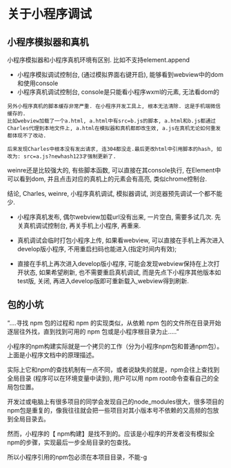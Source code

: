 # 关于小程序调试

## 小程序模拟器和真机
小程序模拟器和小程序真机环境有区别. 比如不支持element.append
- 小程序模拟调试控制台, (通过模拟界面右键开启), 能够看到webview中的dom和使用console
- 小程序真机调试控制台, console是只能看小程序wxml的元素, 无法看dom的

```
另外小程序真机的脚本缓存非常严重. 在小程序开发工具上, 根本无法清除. 这是手机端微信缓存的. 
比如webview加载了一个a.html, a.html中有src=b.js的脚本, a.html和b.js都通过Charles代理到本地文件上, a.html在模拟器和真机都即改生效, a.js在真机无论如何重发都体现不了改动.

后来发现Charles中根本没有发出请求, 连304都没走.最后更改html中引用脚本的hash, 如改为: src=a.js?newhash123才强制更新了.
```

weinre还是比较强大的, 有些脚本函数, 可以直接在其console执行, 在Element中可以看到dom, 并且点击对应的真机上的元素会有高亮, 类似chrome控制台.

结论, Charles, weinre, 小程序真机调试, 模拟器调试, 浏览器预先调试一个都不能少.

- 小程序真机发布, 偶尔webview加载url没有出来, 一片空白, 需要多试几次. 先关真机调试控制台, 再关手机上小程序, 再重来.

- 真机调试会临时打包小程序上传, 如果看webview, 可以直接在手机上再次进入develop版小程序, 不用重启扫码也能进入(指定时间内有效);

- 直接在手机上再次进入develop版小程序, 可能会发现webview保持在上次打开状态, 如果希望刷新, 也不需要重启真机调试, 而是先点下小程序其他版本如test版, 关闭, 再进入develop版即可重新载入,webview得到刷新.


## 包的小坑

“....寻找 npm 包的过程和 npm 的实现类似，从依赖 npm 包的文件所在目录开始逐层往外找，直到找到可用的 npm 包或是小程序根目录为止.....”

小程序的npm构建实际就是一个拷贝的工作（分为小程序npm包和普通npm包）。上面是小程序文档中的原理描述。

实际上它和npm的查找机制有一点不同，或者说缺失的就是，npm会往上查找到全局目录 (程序可以在环境变量中读到),  用户可以用 npm root命令查看自己的全局包位置。 

开发过或电脑上有很多项目的同学会发现自己的node_modules很大，很多项目的npm包是重复的，像我往往就会把一些项目对其小版本号不依赖的又高频的包放到全局目录去。

然而，小程序的【 npm构建】是找不到的。应该是小程序的开发者没有模拟全npm的步骤，实现最后一步全局目录的包查找。

所以小程序引用的npm包必须在本项目目录，不能-g